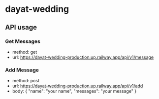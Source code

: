 # dayat-wedding

## API usage
### Get Messages
- method: get
- url: https://dayat-wedding-production.up.railway.app/api/v1/message

### Add Message
- method: post
- url: https://dayat-wedding-production.up.railway.app/api/v1/add
- body:
{
"name": "your name",
"messages": "your message"
}
